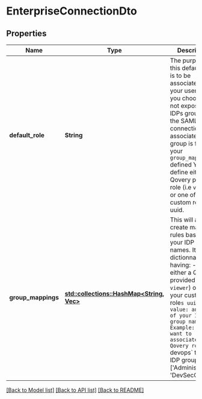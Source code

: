 # EnterpriseConnectionDto

## Properties

Name | Type | Description | Notes
------------ | ------------- | ------------- | -------------
**default_role** | **String** | The purpose of this default role is to be associated to your users if: - you choose to not expose your IDPs groups to the SAML / OIDC connection - no associated group is found in your `group_mappings` defined  You can define either a Qovery provided role (i.e `viewer`) or one of your custom role`s uuid.  | 
**group_mappings** | [**std::collections::HashMap<String, Vec<String>>**](Vec.md) | This will allow to create mapping rules based on your IDP group names.   It's a dictionnary having: - key: either a Qovery provided role (i.e `viewer`) or one of your custom role`s uuid - value: an array of your IDP group names  Example: \"I want to associate the Qovery role `devops` to my IDP groups ['Administrators', 'DevSecOps']\"  | 

[[Back to Model list]](../README.md#documentation-for-models) [[Back to API list]](../README.md#documentation-for-api-endpoints) [[Back to README]](../README.md)


